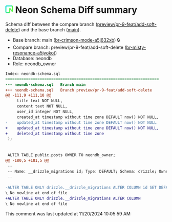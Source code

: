 <!--- [schema diff GitHub action comment identifier] -->
<!--- [diff digest: 0397306b7beb76c53ec7090d4fde82657be5f1f7f4aa6e1fb4a079f6c41cc204] -->

# <picture><source media="(prefers-color-scheme: dark)" srcset="./logos/logo-dark.svg"><img alt="Neon logo" src="./logos/logo-light.svg" width="24" height="24"></picture> Neon Schema Diff summary

Schema diff between the compare branch ([preview/pr-9-feat/add-soft-delete](https://console.neon.tech/app/projects/holy-wind-90398863/branches/br-misty-resonance-a5jvokot)) and the base branch ([main](https://console.neon.tech/app/projects/holy-wind-90398863/branches/br-crimson-mode-a5j632xb)).

- Base branch: main ([br-crimson-mode-a5j632xb](https://console.neon.tech/app/projects/holy-wind-90398863/branches/br-crimson-mode-a5j632xb)) 🔒
- Compare branch: preview/pr-9-feat/add-soft-delete ([br-misty-resonance-a5jvokot](https://console.neon.tech/app/projects/holy-wind-90398863/branches/br-misty-resonance-a5jvokot)) 
- Database: neondb
- Role: neondb_owner

```diff
Index: neondb-schema.sql
===================================================================
--- neondb-schema.sql	Branch main
+++ neondb-schema.sql	Branch preview/pr-9-feat/add-soft-delete
@@ -111,9 +111,10 @@
     title text NOT NULL,
     content text NOT NULL,
     user_id integer NOT NULL,
     created_at timestamp without time zone DEFAULT now() NOT NULL,
-    updated_at timestamp without time zone DEFAULT now() NOT NULL
+    updated_at timestamp without time zone DEFAULT now() NOT NULL,
+    deleted_at timestamp without time zone
 );
 
 
 ALTER TABLE public.posts OWNER TO neondb_owner;
@@ -180,5 +181,5 @@
 --
 -- Name: __drizzle_migrations id; Type: DEFAULT; Schema: drizzle; Owner: neondb_owner
 --
 
-ALTER TABLE ONLY drizzle.__drizzle_migrations ALTER COLUMN id SET DEFAULT nextval('drizzle.__drizzle_m
\ No newline at end of file
+ALTER TABLE ONLY drizzle.__drizzle_migrations ALTER COLUMN
\ No newline at end of file

```

This comment was last updated at 11/20/2024 10:05:59 AM